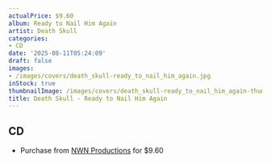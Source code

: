 ```yaml
---
actualPrice: $9.60
album: Ready to Nail Him Again
artist: Death Skull
categories:
- CD
date: '2025-08-11T05:24:09'
draft: false
images:
- /images/covers/death_skull-ready_to_nail_him_again.jpg
inStock: true
thumbnailImage: /images/covers/death_skull-ready_to_nail_him_again-thumb.jpg
title: Death Skull - Ready to Nail Him Again
---
```


## CD
* Purchase from [NWN Productions](http://shop.nwnprod.com/index.php?route=product/product&path=93&product_id=51358&sort=pd.name&order=ASC) for $9.60
